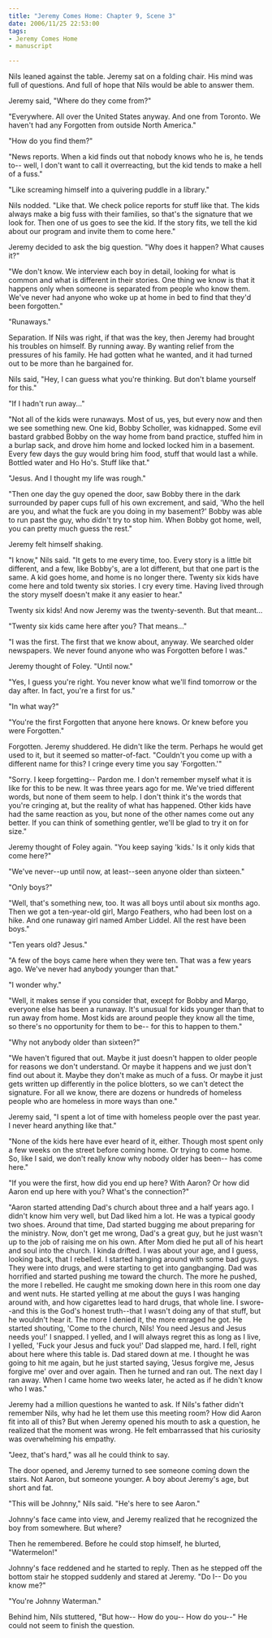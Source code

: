 ```yaml
--- 
title: "Jeremy Comes Home: Chapter 9, Scene 3"
date: 2006/11/25 22:53:00
tags: 
- Jeremy Comes Home
- manuscript

---
```


Nils leaned against the table.  Jeremy sat on a folding chair.  His mind was full of questions.  And full of hope that Nils would be able to answer them.

Jeremy said, "Where do they come from?"

"Everywhere.  All over the United States anyway.  And one from Toronto.  We haven't had any Forgotten from outside North America."

"How do you find them?"

"News reports.  When a kid finds out that nobody knows who he is, he tends to-- well, I don't want to call it overreacting, but the kid tends to make a hell of a fuss."

"Like screaming himself into a quivering puddle in a library."

Nils nodded.  "Like that.  We check police reports for stuff like that.  The kids always make a big fuss with their families, so that's the signature that we look for.  Then one of us goes to see the kid.  If the story fits, we tell the kid about our program and invite them to come here."

Jeremy decided to ask the big question.  "Why does it happen?  What causes it?"

"We don't know.  We interview each boy in detail, looking for what is common and what is different in their stories.  One thing we know is that it happens only when someone is separated from people who know them.  We've never had anyone who woke up at home in bed to find that they'd been forgotten."

"Runaways."

Separation.  If Nils was right, if that was the key, then Jeremy had brought his troubles on himself.  By running away.  By wanting relief from the pressures of his family.  He had gotten what he wanted, and it had turned out to be more than he bargained for.

Nils said, "Hey, I can guess what you're thinking.  But don't blame yourself for this."

"If I hadn't run away..."

"Not all of the kids were runaways.  Most of us, yes, but every now and then we see something new.  One kid, Bobby Scholler, was kidnapped.  Some evil bastard grabbed Bobby on the way home from band practice, stuffed him in a burlap sack, and drove him home and locked locked him in a basement.  Every few days the guy would bring him food, stuff that would last a while.  Bottled water and Ho Ho's.  Stuff like that."

"Jesus.  And I thought my life was rough."

"Then one day the guy opened the door, saw Bobby there in the dark surrounded by paper cups full of his own excrement, and said, 'Who the hell are you, and what the fuck are you doing in my basement?'  Bobby was able to run past the guy, who didn't try to stop him.  When Bobby got home, well, you can pretty much guess the rest."

Jeremy felt himself shaking.

"I know," Nils said.  "It gets to me every time, too.  Every story is a little bit different, and a few, like Bobby's, are a lot different, but that one part is the same.  A kid goes home, and home is no longer there.  Twenty six kids have come here and told twenty six stories.  I cry every time.  Having lived through the story myself doesn't make it any easier to hear."

Twenty six kids!  And now Jeremy was the twenty-seventh.  But that meant...

"Twenty six kids came here after you?  That means..."

"I was the first.  The first that we know about, anyway.  We searched older newspapers.  We never found anyone who was Forgotten before I was."

Jeremy thought of Foley.  "Until now."

"Yes, I guess you're right.  You never know what we'll find tomorrow or the day after.  In fact, you're a first for us."

"In what way?"

"You're the first Forgotten that anyone here knows.  Or knew before you were Forgotten."

Forgotten.  Jeremy shuddered.  He didn't like the term.  Perhaps he would get used to it, but it seemed so matter-of-fact.  "Couldn't you come up with a different name for this?  I cringe every time you say 'Forgotten.'"

"Sorry.  I keep forgetting--  Pardon me.  I don't remember myself what it is like for this to be new.  It was three years ago for me.  We've tried different words, but none of them seem to help.  I don't think it's the words that you're cringing at, but the reality of what has happened.  Other kids have had the same reaction as you, but none of the other names come out any better.  If you can think of something gentler, we'll be glad to try it on for size."

Jeremy thought of Foley again.  "You keep saying 'kids.'  Is it only kids that come here?"

"We've never--up until now, at least--seen anyone older than sixteen."

"Only boys?"

"Well, that's something new, too.  It was all boys until about six months ago.  Then we got a ten-year-old girl, Margo Feathers, who had been lost on a hike.  And one runaway girl named Amber Liddel.  All the rest have been boys."

"Ten years old?  Jesus."

"A few of the boys came here when they were ten.  That was a few years ago.  We've never had anybody younger than that."

"I wonder why."

"Well, it makes sense if you consider that, except for Bobby and Margo, everyone else has been a runaway.  It's unusual for kids younger than that to run away from home.  Most kids are around people they know all the time, so there's no opportunity for them to be-- for this to happen to them."

"Why not anybody older than sixteen?"

"We haven't figured that out.  Maybe it just doesn't happen to older people for reasons we don't understand.  Or maybe it happens and we just don't find out about it.  Maybe they don't make as much of a fuss.  Or maybe it just gets written up differently in the police blotters, so we can't detect the signature.  For all we know, there are dozens or hundreds of homeless people who are homeless in more ways than one."

Jeremy said, "I spent a lot of time with homeless people over the past year.  I never heard anything like that."

"None of the kids here have ever heard of it, either.  Though most spent only a few weeks on the street before coming home.  Or trying to come home.  So, like I said, we don't really know why nobody older has been-- has come here."

"If you were the first, how did you end up here?  With Aaron?  Or how did Aaron end up here with you?  What's the connection?"

"Aaron started attending Dad's church about three and a half years ago.  I didn't know him very well, but Dad liked him a lot.  He was a typical goody two shoes.  Around that time, Dad started bugging me about preparing for the ministry.  Now, don't get me wrong, Dad's a great guy, but he just wasn't up to the job of raising me on his own.  After Mom died he put all of his heart and soul into the church.  I kinda drifted.  I was about your age, and I guess, looking back, that I rebelled.  I started hanging around with some bad guys.  They were into drugs, and were starting to get into gangbanging.  Dad was horrified and started pushing me toward the church.  The more he pushed, the more I rebelled.  He caught me smoking down here in this room one day and went nuts.  He started yelling at me about the guys I was hanging around with, and how cigarettes lead to hard drugs, that whole line.  I swore--and this is the God's honest truth--that I wasn't doing any of that stuff, but he wouldn't hear it.  The more I denied it, the more enraged he got.  He started shouting, 'Come to the church, Nils!  You need Jesus and Jesus needs you!'  I snapped.  I yelled, and I will always regret this as long as I live, I yelled, 'Fuck your Jesus and fuck you!'  Dad slapped me, hard.  I fell, right about here where this table is.  Dad stared down at me.  I thought he was going to hit me again, but he just started saying, 'Jesus forgive me, Jesus forgive me' over and over again.  Then he turned and ran out.  The next day I ran away.  When I came home two weeks later, he acted as if he didn't know who I was."

Jeremy had a million questions he wanted to ask.  If Nils's father didn't remember Nils, why had he let them use this meeting room?  How did Aaron fit into all of this?  But when Jeremy opened his mouth to ask a question, he realized that the moment was wrong.  He felt embarrassed that his curiosity was overwhelming his empathy.

"Jeez, that's hard," was all he could think to say.

The door opened, and Jeremy turned to see someone coming down the stairs.  Not Aaron, but someone younger.  A boy about Jeremy's age, but short and fat.

"This will be Johnny," Nils said.  "He's here to see Aaron."

Johnny's face came into view, and Jeremy realized that he recognized the boy from somewhere.  But where?

Then he remembered.  Before he could stop himself, he blurted, "Watermelon!"

Johnny's face reddened and he started to reply.  Then as he stepped off the bottom stair he stopped suddenly and stared at Jeremy.  "Do I--  Do you know me?"

"You're Johnny Waterman."

Behind him, Nils stuttered, "But how-- How do you--  How do you--"  He could not seem to finish the question.
